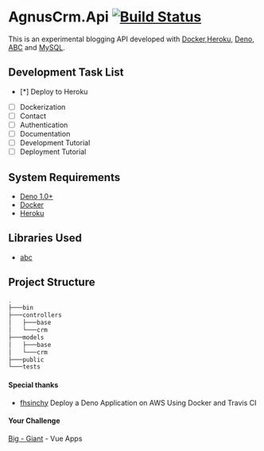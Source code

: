 # AgnusCrm.Api [![Build Status](https://travis-ci.org/Aguns/AgnusCrm.Api.svg?branch=master)](https://travis-ci.org/github/Aguns/AgnusCrm.Api)

This is an experimental blogging API developed with [Docker](https://www.docker.com/get-started),[Heroku](https://devcenter.heroku.com/), [Deno](https://deno.land/), [ABC](https://github.com/zhmushan/abc/blob/master/README.md) and [MySQL](https://www.mysql.com/).


## Development Task List

- [*] Deploy to Heroku
- [ ] Dockerization 
- [ ] Contact 
- [ ] Authentication 
- [ ] Documentation 
- [ ] Development Tutorial 
- [ ] Deployment Tutorial 

## System Requirements

- [Deno 1.0+](https://deno.land/)
- [Docker](https://www.docker.com/get-started)
- [Heroku](http://heroku.com)

## Libraries Used

- [abc](https://deno.land/x/abc)

## Project Structure

```bash
.
├───bin
├───controllers
│   ├───base
│   └───crm
├───models
│   ├───base
│   └───crm
├───public
└───tests
```

#### Special thanks
- [fhsinchy](https://github.com/fhsinchy/deno-blog) Deploy a Deno Application on AWS Using Docker and Travis CI

#### Your Challenge
[Big - Giant](https://dev.to/subs/big-giant-vue-apps-5048) - Vue Apps

